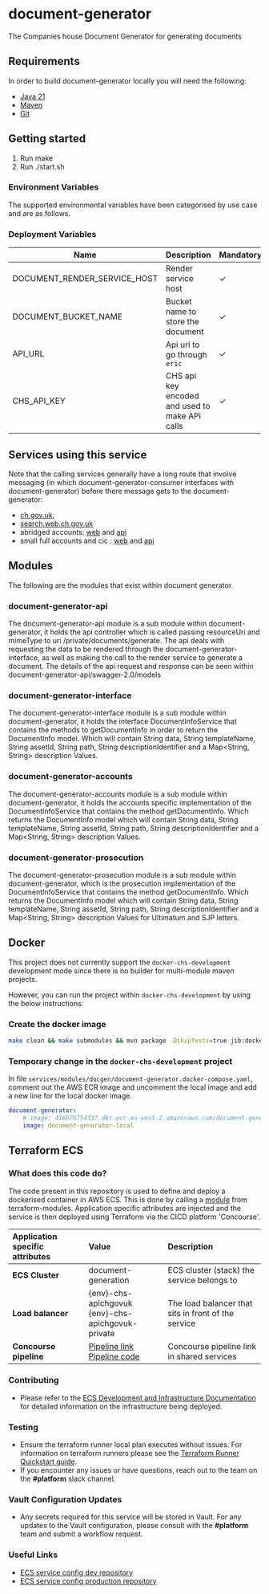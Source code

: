 # document-generator

The Companies house Document Generator for generating documents

## Requirements

In order to build document-generator locally you will need the following:

- [Java 21](https://www.oracle.com/java/technologies/downloads/?er=221886#java21)
- [Maven](https://maven.apache.org/download.cgi)
- [Git](https://git-scm.com/downloads)

## Getting started

1. Run make
2. Run ./start.sh

### Environment Variables

The supported environmental variables have been categorised by use case and are as follows.

### Deployment Variables

Name                                      | Description                                                                  | Mandatory | Default | Example
----------------------------------------- | ---------------------------------------------------------------------------- | --------- | ------- | ----------------------------------------
DOCUMENT_RENDER_SERVICE_HOST              | Render service host                                                          | ✓         |         | localhost:valid_port_number
DOCUMENT_BUCKET_NAME                      | Bucket name to store the document                                            | ✓         |         | dev-pdf-bucket/name_of_file
API_URL                                   | Api url to go through `eric`                                                 | ✓         |         | `api.orctel.internal:$ERIC_PORT`
CHS_API_KEY                               | CHS api key encoded and used to make APi calls                               | ✓         |         | valid Api key

## Services using this service

Note that the calling services generally have a long route that involve messaging (in which document-generator-consumer interfaces with document-generator) before there message gets to the document-generator:

- [ch.gov.uk](https://github.com/companieshouse/ch.gov.uk),
- [search.web.ch.gov.uk](https://github.com/companieshouse/search.web.ch.gov.uk)
- abridged accounts: [web](https://github.com/companieshouse/abridged.accounts.web.ch.gov.uk) and [api](https://github.com/companieshouse/abridged.accounts.api.ch.gov.uk)
- small full accounts and cic : [web](https://github.com/companieshouse/company-accounts.web.ch.gov.uk) and [api](https://github.com/companieshouse/company-accounts.api.ch.gov.uk)

## Modules

The following are the modules that exist within document generator.

### document-generator-api

The document-generator-api module is a sub module within document-generator, it holds the api controller which is called passing resourceUri and mimeType to uri /private/documents/generate.
The api deals with requesting the data to be rendered through the document-generator-interface, as well as making the call to the render service to generate a document. The details of the api request and response
can be seen within document-generator-api/swagger-2.0/models

### document-generator-interface

The document-generator-interface module is a sub module within document-generator, it holds the interface DocumentInfoService that contains the methods to getDocumentInfo in order to return the DocumentInfo model.
Which will contain String data, String templateName, String assetId, String path, String descriptionIdentifier and a Map<String, String> description Values.

### document-generator-accounts

The document-generator-accounts module is a sub module within document-generator, it holds the accounts specific implementation of the DocumentInfoService that contains the method getDocumentInfo.
Which returns the DocumentInfo model which will contain  String data, String templateName, String assetId, String path, String descriptionIdentifier and a Map<String, String> description Values.

### document-generator-prosecution

The document-generator-prosecution module is a sub module within document-generator, which is the prosecution implementation of the DocumentInfoService that contains the method getDocumentInfo.
Which returns the DocumentInfo model which will contain  String data, String templateName, String assetId, String path, String descriptionIdentifier and a Map<String, String> description Values for Ultimatum and SJP letters.

## Docker

This project does not currently support the `docker-chs-development` development mode since there is no builder for multi-module maven projects. 

However, you can run the project within `docker-chs-development` by using the below instructions:

### Create the docker image

``` bash
make clean && make submodules && mvn package -DskipTests=true jib:dockerBuild -Dimage=document-generator-local
```

### Temporary change in the `docker-chs-development` project

In file `services/modules/docgen/document-generator.docker-compose.yaml`, comment out the AWS ECR image and uncomment the 
local image and add a new line for the local docker image.

``` yaml
document-generator:
    # image: 416670754337.dkr.ecr.eu-west-2.amazonaws.com/document-generator:latest
    image: document-generator-local
```

## Terraform ECS

### What does this code do?

The code present in this repository is used to define and deploy a dockerised container in AWS ECS.
This is done by calling a [module](https://github.com/companieshouse/terraform-modules/tree/main/aws/ecs) from terraform-modules. Application specific attributes are injected and the service is then deployed using Terraform via the CICD platform 'Concourse'.


Application specific attributes | Value                                | Description
:---------|:-----------------------------------------------------------------------------|:-----------
**ECS Cluster**        |document-generation                                      | ECS cluster (stack) the service belongs to
**Load balancer**      |{env}-chs-apichgovuk <br> {env}-chs-apichgovuk-private  | The load balancer that sits in front of the service
**Concourse pipeline**     |[Pipeline link](https://ci-platform.companieshouse.gov.uk/teams/team-development/pipelines/document-generator) <br> [Pipeline code](https://github.com/companieshouse/ci-pipelines/blob/master/pipelines/ssplatform/team-development/document-generator)                                  | Concourse pipeline link in shared services


### Contributing
- Please refer to the [ECS Development and Infrastructure Documentation](https://companieshouse.atlassian.net/wiki/spaces/DEVOPS/pages/4390649858/Copy+of+ECS+Development+and+Infrastructure+Documentation+Updated) for detailed information on the infrastructure being deployed.

### Testing
- Ensure the terraform runner local plan executes without issues. For information on terraform runners please see the [Terraform Runner Quickstart guide](https://companieshouse.atlassian.net/wiki/spaces/DEVOPS/pages/1694236886/Terraform+Runner+Quickstart).
- If you encounter any issues or have questions, reach out to the team on the **#platform** slack channel.

### Vault Configuration Updates
- Any secrets required for this service will be stored in Vault. For any updates to the Vault configuration, please consult with the **#platform** team and submit a workflow request.

### Useful Links
- [ECS service config dev repository](https://github.com/companieshouse/ecs-service-configs-dev)
- [ECS service config production repository](https://github.com/companieshouse/ecs-service-configs-production)
